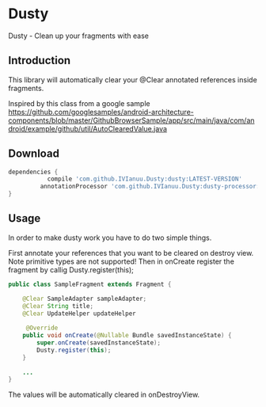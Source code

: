 # Dusty
Dusty - Clean up your fragments with ease

## Introduction
This library will automatically clear your @Clear annotated references inside fragments.

Inspired by this class from a google sample https://github.com/googlesamples/android-architecture-components/blob/master/GithubBrowserSample/app/src/main/java/com/android/example/github/util/AutoClearedValue.java

## Download
```groovy
dependencies {
	       compile 'com.github.IVIanuu.Dusty:dusty:LATEST-VERSION'
         annotationProcessor 'com.github.IVIanuu.Dusty:dusty-processor:LATEST-VERSION'
}
```
## Usage

In order to make dusty work you have to do two simple things.

First annotate your references that you want to be cleared on destroy view. Note primitive types are not supported!
Then in onCreate register the fragment by callig Dusty.register(this);

```java
public class SampleFragment extends Fragment {

    @Clear SampleAdapter sampleAdapter;
    @Clear String title;
    @Clear UpdateHelper updateHelper
    
     @Override
    public void onCreate(@Nullable Bundle savedInstanceState) {
        super.onCreate(savedInstanceState);
        Dusty.register(this);
    }
    
    ...
}
```

The values will be automatically cleared in onDestroyView.
